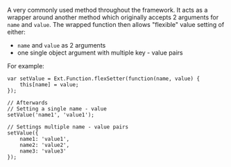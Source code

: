 A very commonly used method throughout the framework. It acts as a wrapper around another method
which originally accepts 2 arguments for `name` and `value`.
The wrapped function then allows "flexible" value setting of either:

- `name` and `value` as 2 arguments
- one single object argument with multiple key - value pairs

For example:

    var setValue = Ext.Function.flexSetter(function(name, value) {
        this[name] = value;
    });
    
    // Afterwards
    // Setting a single name - value
    setValue('name1', 'value1');
    
    // Settings multiple name - value pairs
    setValue({
        name1: 'value1',
        name2: 'value2',
        name3: 'value3'
    });

